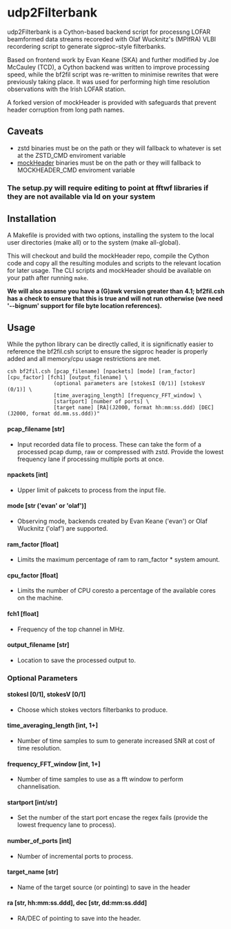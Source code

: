 udp2Filterbank
==============

udp2Filterbank is a Cython-based backend script for processng LOFAR beamformed data streams recoreded with Olaf Wucknitz's (MPIfRA) VLBI recordering script to generate sigproc-style filterbanks. 

Based on frontend work by Evan Keane (SKA) and further modified by Joe McCauley (TCD), a Cython backend was written to improve processing speed, while the bf2fil script was re-written to minimise rewrites that were previously taking place. It was used for performing high time resolution observations with the Irish LOFAR station.

A forked version of mockHeader is provided with safeguards that prevent header corruption from long path names.

Caveats
-------	

* zstd binaries must be on the path or they will fallback to whatever is set at the ZSTD_CMD enviroment variable
* [mockHeader](https://github.com/evanocathain/mockHeader) binaries must be on the path or they will fallback to MOCKHEADER_CMD enviroment variable

### The setup.py will require editing to point at fftwf libraries if they are not available via ld on your system


Installation
------------
A Makefile is provided with two options, installing the system to the local user directories (make all) or to the system (make all-global).

This will checkout and build the mockHeader repo, compile the Cython code and copy all the resulting modules and scripts to the relevant location for later usage. The CLI scripts and mockHeader should be available on your path after running `make`.

**We will also assume you have a (G)awk version greater than 4.1; bf2fil.csh has a check to ensure that this is true and will not run otherwise (we need '--bignum' support for file byte location references).**

Usage
-----
While the python library can be directly called, it is significnatly easier to reference the bf2fil.csh script to ensure the sigproc header is properly added and all memory/cpu usage restrictions are met.

```
csh bf2fil.csh [pcap_filename] [npackets] [mode] [ram_factor] [cpu_factor] [fch1] [output_filename] \
			   (optional parameters are [stokesI (0/1)] [stokesV (0/1)] \
			   [time_averaging_length] [frequency_FFT_window] \
			   [startport] [number of ports] \
			   [target name] [RA](J2000, format hh:mm:ss.ddd) [DEC] (J2000, format dd.mm.ss.ddd))"

```

#### pcap_filename [str]
- Input recorded data file to process. These can take the form of a processed pcap dump, raw or compressed with zstd. Provide the lowest frequency lane if processing multiple ports at once.

#### npackets [int]
- Upper limit of pakcets to process from the input file.

#### mode [str ('evan' or 'olaf')]
- Observing mode, backends created by Evan Keane ('evan') or Olaf Wucknitz ('olaf') are supported.

#### ram_factor [float]
- Limits the maximum percentage of ram to ram_factor * system amount.

#### cpu_factor [float]
- Limits the number of CPU coresto a percentage of the available cores on the machine.

#### fch1 [float]
- Frequency of the top channel in MHz.

#### output_filename [str]
- Location to save the processed output to.

### Optional Parameters

#### stokesI [0/1], stokesV [0/1]
- Choose which stokes vectors filterbanks to produce.

#### time_averaging_length [int, 1+]
- Number of time samples to sum to generate increased SNR at cost of time resolution.

#### frequency_FFT_window [int, 1+]
- Number of time samples to use as a fft window to perform channelisation.

#### startport [int/str]
- Set the number of the start port encase the regex fails (provide the lowest frequency lane to process).

#### number_of_ports [int]
- Number of incremental ports to process.

#### target_name [str]
- Name of the target source (or pointing) to save in the header

#### ra [str, hh:mm:ss.ddd], dec [str, dd:mm:ss.ddd]
- RA/DEC of pointing to save into the header.
